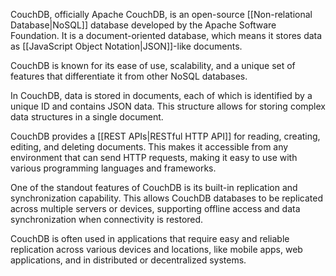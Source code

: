 CouchDB, officially Apache CouchDB, is an open-source [[Non-relational Database|NoSQL]] database developed by the Apache Software Foundation. It is a document-oriented database, which means it stores data as [[JavaScript Object Notation|JSON]]-like documents.

CouchDB is known for its ease of use, scalability, and a unique set of features that differentiate it from other NoSQL databases.

In CouchDB, data is stored in documents, each of which is identified by a unique ID and contains JSON data. This structure allows for storing complex data structures in a single document.

CouchDB provides a [[REST APIs|RESTful HTTP API]] for reading, creating, editing, and deleting documents. This makes it accessible from any environment that can send HTTP requests, making it easy to use with various programming languages and frameworks.

One of the standout features of CouchDB is its built-in replication and synchronization capability. This allows CouchDB databases to be replicated across multiple servers or devices, supporting offline access and data synchronization when connectivity is restored.

CouchDB is often used in applications that require easy and reliable replication across various devices and locations, like mobile apps, web applications, and in distributed or decentralized systems.
